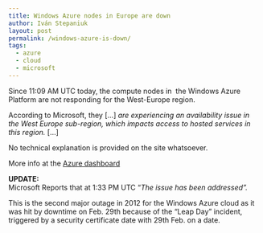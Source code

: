 ```yaml
---
title: Windows Azure nodes in Europe are down
author: Iván Stepaniuk
layout: post
permalink: /windows-azure-is-down/
tags:
  - azure
  - cloud
  - microsoft
---
```

Since 11:09 AM UTC today, the compute nodes in  the Windows Azure Platform are not responding for the West-Europe region.

According to Microsoft, they [&#8230;] *are experiencing an availability issue in the West Europe sub-region, which impacts access to hosted services in this region.* [&#8230;]

No technical explanation is provided on the site whatsoever.

More info at the [Azure dashboard][1]

**UPDATE:**  
Microsoft Reports that at 1:33 PM UTC &#8220;*The issue has been addressed&#8221;.*

This is the second major outage in 2012 for the Windows Azure cloud as it was hit by downtime on Feb. 29th because of the &#8220;Leap Day&#8221; incident, triggered by a security certificate date with 29th Feb. on a date.

&nbsp;

&nbsp;

 [1]: http://www.windowsazure.com/en-us/support/service-dashboard/ "Azure dashboard"
